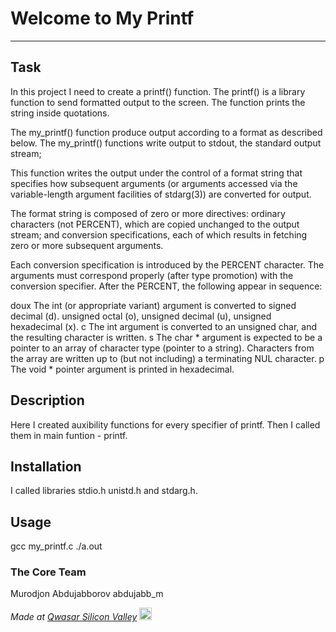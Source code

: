 # Welcome to My Printf
***

## Task
In this project I need to create a printf() function. The printf() is a library function to send formatted output to the screen.
The function prints the string inside quotations.

The my_printf() function produce output according to a format as described below.
The my_printf() functions write output to stdout, the standard output stream;

This function writes the output under the control of a format string that specifies how subsequent arguments (or arguments accessed via the variable-length argument facilities of stdarg(3)) are converted for output.

The format string is composed of zero or more directives: ordinary characters (not PERCENT), which are copied unchanged to the output stream; and conversion specifications, each of which results in fetching zero or more subsequent arguments.

Each conversion specification is introduced by the PERCENT character. The arguments must correspond properly (after type promotion) with the conversion specifier. After the PERCENT, the following appear in sequence:

doux The int (or appropriate variant) argument is converted to signed decimal (d). unsigned octal (o), unsigned decimal (u), unsigned hexadecimal (x).
c The int argument is converted to an unsigned char, and the resulting character is written.
s The char * argument is expected to be a pointer to an array of character type (pointer to a string). Characters from the array are written up to (but not including) a terminating NUL character.
p The void * pointer argument is printed in hexadecimal.

## Description
Here I created auxibility functions for every specifier of printf. Then I called them in main funtion - printf.

## Installation
I called libraries stdio.h unistd.h and stdarg.h. 

## Usage
gcc my_printf.c
./a.out 

### The Core Team
Murodjon Abdujabborov abdujabb_m

<span><i>Made at <a href='https://qwasar.io'>Qwasar Silicon Valley</a></i></span>
<span><img alt='Qwasar Silicon Valley Logo' src='https://storage.googleapis.com/qwasar-public/qwasar-logo_50x50.png' width='20px'></span>
